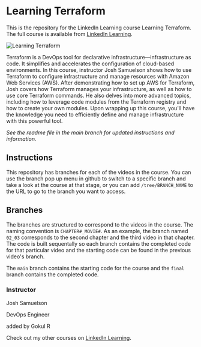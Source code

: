 # Learning Terraform
This is the repository for the LinkedIn Learning course Learning Terraform. The full course is available from [LinkedIn Learning][lil-course-url].

![Learning Terraform][lil-thumbnail-url] 

Terraform is a DevOps tool for declarative infrastructure—infrastructure as code. It simplifies and accelerates the configuration of cloud-based environments. In this course, instructor Josh Samuelson shows how to use Terraform to configure infrastructure and manage resources with Amazon Web Services (AWS). After demonstrating how to set up AWS for Terraform, Josh covers how Terraform manages your infrastructure, as well as how to use core Terraform commands. He also delves into more advanced topics, including how to leverage code modules from the Terraform registry and how to create your own modules. Upon wrapping up this course, you'll have the knowledge you need to efficiently define and manage infrastructure with this powerful tool.

_See the readme file in the main branch for updated instructions and information._
## Instructions
This repository has branches for each of the videos in the course. You can use the branch pop up menu in github to switch to a specific branch and take a look at the course at that stage, or you can add `/tree/BRANCH_NAME` to the URL to go to the branch you want to access.

## Branches
The branches are structured to correspond to the videos in the course. The naming convention is `CHAPTER#_MOVIE#`. As an example, the branch named `02_03` corresponds to the second chapter and the third video in that chapter. The code is built sequentally so each branch contains the completed code for that particular video and the starting code can be found in the previous video's branch.

The `main` branch contains the starting code for the course and the `final` branch contains the completed code.

### Instructor

Josh Samuelson
                            
DevOps Engineer

added by Gokul R          

Check out my other courses on [LinkedIn Learning](https://www.linkedin.com/learning/instructors/josh-samuelson).

[lil-course-url]: https://www.linkedin.com/learning/learning-terraform-15575129?dApp=59033956
[lil-thumbnail-url]: https://cdn.lynda.com/course/3087701/3087701-1666200696363-16x9.jpg
